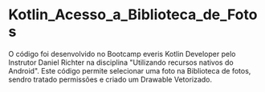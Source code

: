 # Kotlin_Acesso_a_Biblioteca_de_Fotos

O código foi desenvolvido no Bootcamp everis Kotlin Developer pelo 
Instrutor Daniel Richter na disciplina "Utilizando recursos nativos do Android".
Este código permite selecionar uma foto na Biblioteca de fotos, sendro tratado permissões e 
criado um Drawable Vetorizado.

